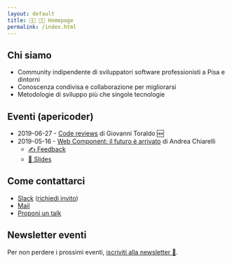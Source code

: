 ```yaml
---
layout: default
title: 👩‍💻 👨‍💻 Homepage
permalink: /index.html
---
```


## Chi siamo

* Community indipendente di sviluppatori software professionisti a Pisa e dintorni
* Conoscenza condivisa e collaborazione per migliorarsi
* Metodologie di sviluppo più che singole tecnologie

## Eventi (apericoder)

* 2019-06-27 - [Code reviews](https://www.eventbrite.it/e/biglietti-code-reviews-apericoder-62586522975) di Giovanni Toraldo 🆕
* 2019-05-16 - [Web Component: il futuro è arrivato](https://www.eventbrite.it/e/biglietti-web-component-il-futuro-e-arrivato-apericoder-60531057021) di Andrea Chiarelli
  * [✍️ Feedback](https://forms.gle/sHEPCLJhdc7BWEZY7)
  * [💾 Slides](/slides/2019-05-17-web-components.pdf)

## Come contattarci

* [Slack](https://montacchiello.slack.com) ([richiedi invito](https://montacchiello-invites.herokuapp.com/))
* [Mail](mailto:montacchiello@gionn.net)
* [Proponi un talk](https://forms.gle/pZEhv3WJjmNcVdHL6)

## Newsletter eventi

Per non perdere i prossimi eventi, [iscriviti alla newsletter 📨](http://eepurl.com/gqRfon).
